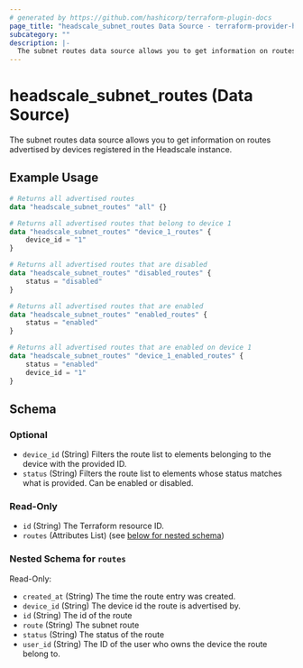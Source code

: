 ```yaml
---
# generated by https://github.com/hashicorp/terraform-plugin-docs
page_title: "headscale_subnet_routes Data Source - terraform-provider-headscale"
subcategory: ""
description: |-
  The subnet routes data source allows you to get information on routes advertised by devices registered in the Headscale instance.
---
```


# headscale_subnet_routes (Data Source)

The subnet routes data source allows you to get information on routes advertised by devices registered in the Headscale instance.

## Example Usage

```terraform
# Returns all advertised routes
data "headscale_subnet_routes" "all" {}

# Returns all advertised routes that belong to device 1
data "headscale_subnet_routes" "device_1_routes" {
    device_id = "1"
}

# Returns all advertised routes that are disabled
data "headscale_subnet_routes" "disabled_routes" {
    status = "disabled"
}

# Returns all advertised routes that are enabled
data "headscale_subnet_routes" "enabled_routes" {
    status = "enabled"
}

# Returns all advertised routes that are enabled on device 1
data "headscale_subnet_routes" "device_1_enabled_routes" {
    status = "enabled"
    device_id = "1"
}
```

<!-- schema generated by tfplugindocs -->
## Schema

### Optional

- `device_id` (String) Filters the route list to elements belonging to the device with the provided ID.
- `status` (String) Filters the route list to elements whose status matches what is provided. Can be enabled or disabled.

### Read-Only

- `id` (String) The Terraform resource ID.
- `routes` (Attributes List) (see [below for nested schema](#nestedatt--routes))

<a id="nestedatt--routes"></a>
### Nested Schema for `routes`

Read-Only:

- `created_at` (String) The time the route entry was created.
- `device_id` (String) The device id the route is advertised by.
- `id` (String) The id of the route
- `route` (String) The subnet route
- `status` (String) The status of the route
- `user_id` (String) The ID of the user who owns the device the route belong to.


